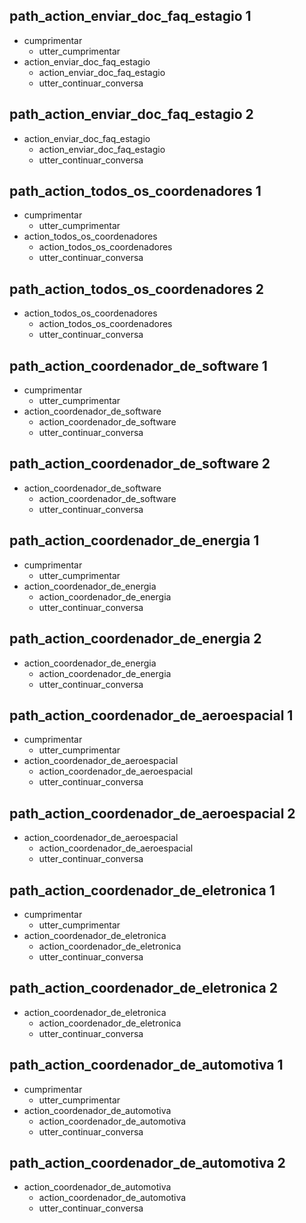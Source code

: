 ## path_action_enviar_doc_faq_estagio 1
* cumprimentar
  - utter_cumprimentar
* action_enviar_doc_faq_estagio
  - action_enviar_doc_faq_estagio
  - utter_continuar_conversa

## path_action_enviar_doc_faq_estagio 2
* action_enviar_doc_faq_estagio
  - action_enviar_doc_faq_estagio
  - utter_continuar_conversa

## path_action_todos_os_coordenadores 1
* cumprimentar
  - utter_cumprimentar
* action_todos_os_coordenadores
  - action_todos_os_coordenadores
  - utter_continuar_conversa

## path_action_todos_os_coordenadores 2
* action_todos_os_coordenadores
  - action_todos_os_coordenadores
  - utter_continuar_conversa

## path_action_coordenador_de_software 1
* cumprimentar
  - utter_cumprimentar
* action_coordenador_de_software
  - action_coordenador_de_software
  - utter_continuar_conversa

## path_action_coordenador_de_software 2
* action_coordenador_de_software
  - action_coordenador_de_software
  - utter_continuar_conversa

## path_action_coordenador_de_energia 1
* cumprimentar
  - utter_cumprimentar
* action_coordenador_de_energia
  - action_coordenador_de_energia
  - utter_continuar_conversa

## path_action_coordenador_de_energia 2
* action_coordenador_de_energia
  - action_coordenador_de_energia
  - utter_continuar_conversa

## path_action_coordenador_de_aeroespacial 1
* cumprimentar
  - utter_cumprimentar
* action_coordenador_de_aeroespacial
  - action_coordenador_de_aeroespacial
  - utter_continuar_conversa

## path_action_coordenador_de_aeroespacial 2
* action_coordenador_de_aeroespacial
  - action_coordenador_de_aeroespacial
  - utter_continuar_conversa


## path_action_coordenador_de_eletronica 1
* cumprimentar
  - utter_cumprimentar
* action_coordenador_de_eletronica
  - action_coordenador_de_eletronica
  - utter_continuar_conversa

## path_action_coordenador_de_eletronica 2
* action_coordenador_de_eletronica
  - action_coordenador_de_eletronica
  - utter_continuar_conversa

## path_action_coordenador_de_automotiva 1
* cumprimentar
  - utter_cumprimentar
* action_coordenador_de_automotiva
  - action_coordenador_de_automotiva
  - utter_continuar_conversa

## path_action_coordenador_de_automotiva 2
* action_coordenador_de_automotiva
  - action_coordenador_de_automotiva
  - utter_continuar_conversa